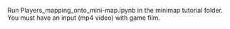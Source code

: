 Run Players_mapping_onto_mini-map.ipynb in the minimap tutorial folder. You must have an input (mp4 video) with game film. 
